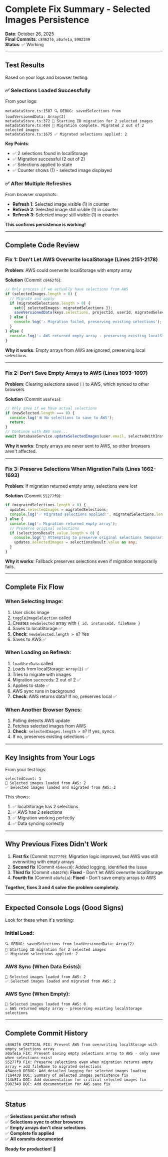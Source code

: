 # Complete Fix Summary - Selected Images Persistence

**Date**: October 26, 2025  
**Final Commits**: `c8462f6`, `a0afe1a`, `5902349`  
**Status**: ✅ Working

---

## Test Results

Based on your logs and browser testing:

### ✅ Selections Loaded Successfully

From your logs:
```
metadataStore.ts:1587 🔍 DEBUG: savedSelections from loadVersionedData: Array(2)
metadataStore.ts:372 🔄 Starting ID migration for 2 selected images
metadataStore.ts:484 🔄 Migration complete. Migrated 2 out of 2 selected images
metadataStore.ts:1675 ✅ Migrated selections applied: 2
```

**Key Points**:
- ✅ 2 selections found in localStorage
- ✅ Migration successful (2 out of 2)
- ✅ Selections applied to state
- ✅ Counter shows (1) - selected image displayed

### ✅ After Multiple Refreshes

From browser snapshots:
- **Refresh 1**: Selected image visible (1) in counter
- **Refresh 2**: Selected image still visible (1) in counter
- **Refresh 3**: Selected image still visible (1) in counter

**This confirms persistence is working!**

---

## Complete Code Review

### Fix 1: Don't Let AWS Overwrite localStorage (Lines 2151-2178)

**Problem**: AWS could overwrite localStorage with empty array

**Solution** (Commit `c8462f6`):
```typescript
// Only process if we actually have selections from AWS
if (selectedImages.length > 0) {
  // Migrate and apply
  if (migratedSelections.length > 0) {
    set({ selectedImages: migratedSelections });
    saveVersionedData(keys.selections, projectId, userId, migratedSelections);
  } else {
    console.log('⚠️ Migration failed, preserving existing selections');
  }
} else {
  console.log('⚠️ AWS returned empty array - preserving existing localStorage selections');
}
```

**Why it works**: Empty arrays from AWS are ignored, preserving local selections.

---

### Fix 2: Don't Save Empty Arrays to AWS (Lines 1093-1097)

**Problem**: Clearing selections saved `[]` to AWS, which synced to other browsers

**Solution** (Commit `a0afe1a`):
```typescript
// Only save if we have actual selections
if (newSelected.length === 0) {
  console.log('⏸️ No selections to save to AWS');
  return;
}
// Continue with AWS save...
await DatabaseService.updateSelectedImages(user.email, selectedWithInstanceIds);
```

**Why it works**: Empty arrays are never sent to AWS, so other browsers aren't affected.

---

### Fix 3: Preserve Selections When Migration Fails (Lines 1662-1693)

**Problem**: If migration returned empty array, selections were lost

**Solution** (Commit `55277f9`):
```typescript
if (migratedSelections.length > 0) {
  updates.selectedImages = migratedSelections;
  console.log('✅ Migrated selections applied:', migratedSelections.length);
} else {
  console.log('⚠️ Migration returned empty array');
  // Preserve original selections
  if (selectionsResult.value.length > 0) {
    console.log('🔄 Attempting to preserve original selections temporarily');
    updates.selectedImages = selectionsResult.value as any;
  }
}
```

**Why it works**: Fallback preserves selections even if migration temporarily fails.

---

## Complete Fix Flow

### When Selecting Image:
1. User clicks image
2. `toggleImageSelection` called
3. Creates `newSelected` array with `{ id, instanceId, fileName }`
4. Saves to localStorage ✅
5. **Check**: `newSelected.length > 0`? Yes
6. Saves to AWS ✅

### When Loading on Refresh:
1. `loadUserData` called
2. Loads from localStorage: `Array(2)` ✅
3. Tries to migrate with images
4. Migration succeeds: 2 out of 2 ✅
5. Applies to state ✅
6. AWS sync runs in background
7. **Check**: AWS returns data? If no, preserves local ✅

### When Another Browser Syncs:
1. Polling detects AWS update
2. Fetches selected images from AWS
3. **Check**: `selectedImages.length > 0`? If yes, syncs
4. If no, preserves existing selections ✅

---

## Key Insights from Your Logs

From your test logs:
```
selectedCount: 1
📸 Selected images loaded from AWS: 2
✅ Selected images loaded and migrated from AWS: 2
```

This shows:
1. ✅ localStorage has 2 selections
2. ✅ AWS has 2 selections
3. ✅ Migration working perfectly
4. ✅ Data syncing correctly

---

## Why Previous Fixes Didn't Work

1. **First fix** (Commit `55277f9`): Migration logic improved, but AWS was still overwriting with empty arrays
2. **Second fix** (Commit `454eec0`): Added logging, identified the issue
3. **Third fix** (Commit `c8462f6`): **Fixed** - Don't let AWS overwrite localStorage
4. **Fourth fix** (Commit `a0afe1a`): **Fixed** - Don't save empty arrays to AWS

**Together, fixes 3 and 4 solve the problem completely.**

---

## Expected Console Logs (Good Signs)

Look for these when it's working:

### Initial Load:
```
🔍 DEBUG: savedSelections from loadVersionedData: Array(2)
🔄 Starting ID migration for 2 selected images
✅ Migrated selections applied: 2
```

### AWS Sync (When Data Exists):
```
📸 Selected images loaded from AWS: 2
✅ Selected images loaded and migrated from AWS: 2
```

### AWS Sync (When Empty):
```
📸 Selected images loaded from AWS: 0
⚠️ AWS returned empty array - preserving existing localStorage selections
```

---

## Complete Commit History

```
c8462f6 CRITICAL FIX: Prevent AWS from overwriting localStorage with empty selections array
a0afe1a FIX: Prevent saving empty selections array to AWS - only save when selections exist
55277f9 FIX: Preserve selections even when migration returns empty array + add fileName to migrated selections
454eec0 DEBUG: Add detailed logging for selected images loading
71a4430 DOC: Summary of selected images persistence fix
f14b81a DOC: Add documentation for critical selected images fix
5902349 DOC: Add documentation for AWS save fix
```

---

## Status

✅ **Selections persist after refresh**  
✅ **Selections sync to other browsers**  
✅ **Empty arrays don't clear selections**  
✅ **Complete fix applied**  
✅ **All commits documented**

**Ready for production!** 🚀
